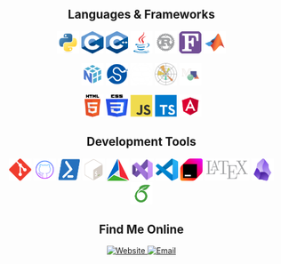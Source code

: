 <!-- Programming Languages -->
<h2 align="center">Languages & Frameworks</h2>
<p align="center">
    <!-- Core Languages -->
    <img src="icons/python.svg" alt="Python 3+" width="40" height="40"/>
    <img src="icons/c.svg" alt="C" width="40" height="40"/>
    <img src="icons/cpp.svg" alt="C++" width="40" height="40"/>
    <img src="icons/java.svg" alt="Java" width="40" height="40"/>
    <img src="icons/rust.svg" alt="Rust" width="40" height="40"/>
    <img src="icons/fortran.svg" alt="Fortran 90" width="40" height="40"/>
    <img src="icons/matlab.svg" alt="MATLAB" width="40" height="40"/>
</p>

<!-- Python Ecosystem -->
<p align="center">
    <img src="icons/numpy.svg" alt="NumPy" width="40" height="40"/>
    <img src="icons/scipy.svg" alt="SciPy" width="40" height="40"/>
    <img src="icons/qiskit.png" alt="Qiskit" width="40" height="40"/>
    <img src="icons/matplotlib.svg" alt="Matplotlib" width="40" height="40"/>
    <img src="icons/manim.svg" alt="Manimation" width="40" height="40"/>
</p>

<!-- Web Development -->
<p align="center">
    <img src="icons/html5.svg" alt="HTML5" width="40" height="40"/>
    <img src="icons/css3.svg" alt="CSS3" width="40" height="40"/>
    <img src="icons/javascript.svg" alt="JavaScript" width="40" height="40"/>
    <img src="icons/typescript.svg" alt="TypeScript" width="40" height="40"/>
    <img src="icons/angular.svg" alt="Angular" width="40" height="40"/>
</p>

<!-- Developer Tools -->
<h2 align="center">Development Tools</h2>
<p align="center">
    <img src="icons/git.svg" alt="Git" width="40" height="40"/>
    <img src="icons/github.svg" alt="GitHub" width="40" height="40"/>
    <img src="icons/powershell.svg" alt="PowerShell" width="40" height="40"/>
    <img src="icons/bash.png" alt="Bash" width="40" height="40"/>
    <img src="icons/cmake.svg" alt="Cmake" width="40" height="40"/>
    <img src="icons/vs.svg" alt="Visual Studio" width="40" height="40"/>
    <img src="icons/vscode.svg" alt="Visual Studio Code" width="40" height="40"/>
    <img src="icons/jetbrains.svg" alt="JetBrains IDEs" width="40" height="40"/>
    <img src="icons/latex.svg" alt="LaTeX" width="80" height="40"/>
    <img src="icons/obsidian.png" alt="Obsidian" width="40" height="40"/>
    <img src="icons/overleaf.svg" alt="Overleaf" width="40" height="40"/>
    <!-- <img src="icons/hpctoolkit.png" alt="HPC Toolkit" width="40" height="40"/> -->
</p>

<!-- Online Presence -->
<h2 align="center">Find Me Online</h2>
<p align="center">
    <a href="https://thealaskanphysicist.com" target="_blank">
        <img src="https://img.shields.io/badge/Website-thealaskanphysicist.com-6600cc?style=for-the-badge" alt="Website"/>
    </a>
    <a href="mailto:contact@staniel.dev">
        <img src="https://img.shields.io/badge/Email-contact@thealaskanphysicist.com-D14836?style=for-the-badge&logoColor=white" alt="Email"/>
    </a>
    <!-- <a href="https://linkedin.com/in/thealaskanphysicist" target="_blank">
        <img src="https://img.shields.io/badge/LinkedIn-thealaskanphysicist-0A66C2?style=for-the-badge&logo=linkedin&logoColor=white" alt="LinkedIn"/>
    </a>
    <a href="https://github.com/TheAlaskanPhysicist" target="_blank">
        <img src="https://img.shields.io/badge/GitHub-The Alaskan Physicist-3094FF?style=for-the-badge&logo=github&logoColor=white" alt="GitHub"/>
    </a>
    <a href="https://osf.io/3xptv/" target="_blank">
        <img src="https://img.shields.io/badge/OSF-3xptv-2c70a4?style=for-the-badge&logo=osf&logoColor=white" alt="Open Science Framework"/>
    </a>
    <a href="https://orcid.org/0009-0006-3060-0594" target="_blank">
        <img src="https://img.shields.io/badge/ORCID-0009 &#x2010 0006 &#x2010 3060 &#x2010 0594-0c8c44?style=for-the-badge&logo=orcid&logoColor=white" alt="ORCID"/>
    </a>
    <a href="https://youtube.com/@TheAlaskanPhysicist" target="_blank">
        <img src="https://img.shields.io/badge/YouTube-%40TheAlaskanPhysicist-FF0000?style=for-the-badge&logo=youtube&logoColor=white" alt="YouTube"/>
    </a>
    <a href="https://www.twitch.tv/thealaskanphysicist" target="_blank">
        <img src="https://img.shields.io/badge/Twitch-%40TheAlaskanPhysicist-9146FF?style=for-the-badge&logo=twitch&logoColor=white" alt="Twitch"/>
    </a>
    <a href="https://thealaskanphysicist.itch.io/" target="_blank">
        <img src="https://img.shields.io/badge/Itch.io-The Alaskan Physicist-f05b5b?style=for-the-badge&logo=itch.io&logoColor=white" alt="Itch.io"/>
    </a> -->
</p>

<!-- Online Presence (ALT) -->
<!-- <h2 align="center">Find Me Online</h2>
<p align="center">
    <a href="https://thealaskanphysicist.com" target="_blank">
    <img src="icons/website.png" alt="Website" width="40" height="40"/>
    </a>
    <a href="mailto:contact@thealaskanphysicist.com" target="_blank">
    <img src="icons/gmail.svg" alt="Contact Email" width="40" height="40"/>
    </a>
    <a href="https://www.linkedin.com/in/yourusername/" target="_blank">
    <img src="icons/linkedin.svg" alt="LinkedIn" width="40" height="40"/>
    </a>
    <a href="https://orcid.org/0000-0000-0000-0000" target="_blank">
    <img src="icons/orcid.svg" alt="ORCID" width="40" height="40"/>
    </a>
    <a href="https://osf.io/yourusername" target="_blank">
    <img src="icons/osf.svg" alt="Open Science Framework" width="40" height="40"/>
    </a>
    <a href="https://www.youtube.com/@TheAlaskanPhysicist" target="_blank">
    <img src="icons/youtube.svg" alt="YouTube" width="40" height="40"/>
    </a>
    <a href="https://twitch.tv/yourusername" target="_blank">
    <img src="icons/twitch.svg" alt="Twitch" width="40" height="40"/>
    </a>
    <a href="https://yourusername.itch.io" target="_blank">
    <img src="icons/itchio.svg" alt="Itch.io" width="40" height="40"/>
    </a>
    <a href="https://github.com/TheAlaskanPhysicist" target="_blank">
    <img src="icons/github.svg" alt="GitHub" width="40" height="40"/>
    </a>
</p> -->